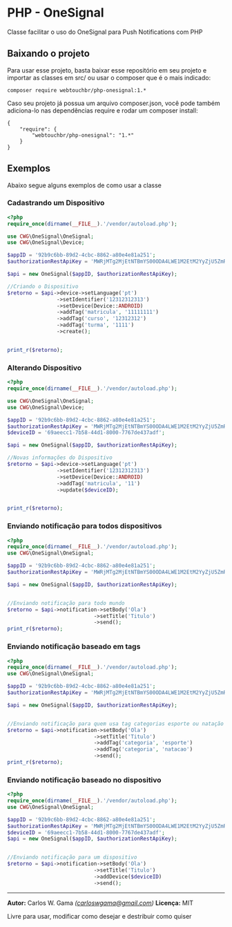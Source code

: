 # PHP - OneSignal
Classe facilitar o uso do OneSignal para Push Notifications com PHP

## Baixando o projeto

Para usar esse projeto, basta baixar esse repositório em seu projeto e importar as classes em src/ ou usar o composer que é o mais indicado:

```
composer require webtouchbr/php-onesignal:1.*
```

Caso seu projeto já possua um arquivo composer.json, você pode também adiciona-lo nas dependências require e rodar um composer install:
```
{
    "require": {
        "webtouchbr/php-onesignal": "1.*"
    }
}
```

## Exemplos

Abaixo segue alguns exemplos de como usar a classe


### Cadastrando um Dispositivo
``` php
<?php
require_once(dirname(__FILE__).'/vendor/autoload.php');

use CWG\OneSignal\OneSignal;
use CWG\OneSignal\Device;

$appID = '92b9c6bb-89d2-4cbc-8862-a80e4e81a251';
$authorizationRestApiKey = 'MWRjMTg2MjEtNTBmYS00ODA4LWE1M2EtM2YyZjU5ZmRkNGQ5';

$api = new OneSignal($appID, $authorizationRestApiKey);

//Criando o Dispositivo
$retorno = $api->device->setLanguage('pt')
                ->setIdentifier('12312312313')
                ->setDevice(Device::ANDROID)
                ->addTag('matricula', '11111111')
                ->addTag('curso', '12312312')
                ->addTag('turma', '1111')
                ->create();


print_r($retorno);
``` 

### Alterando Dispositivo

``` php
<?php
require_once(dirname(__FILE__).'/vendor/autoload.php');

use CWG\OneSignal\OneSignal;
use CWG\OneSignal\Device;

$appID = '92b9c6bb-89d2-4cbc-8862-a80e4e81a251';
$authorizationRestApiKey = 'MWRjMTg2MjEtNTBmYS00ODA4LWE1M2EtM2YyZjU5ZmRkNGQ5';
$deviceID = '69aeecc1-7b58-44d1-8000-7767de437adf';

$api = new OneSignal($appID, $authorizationRestApiKey);

//Novas informações do Dispositivo
$retorno = $api->device->setLanguage('pt')
                ->setIdentifier('12312312313')
                ->setDevice(Device::ANDROID)
                ->addTag('matricula', '11')
                ->update($deviceID);


print_r($retorno);
```

### Enviando notificação para todos dispositivos

``` php
<?php
require_once(dirname(__FILE__).'/vendor/autoload.php');
use CWG\OneSignal\OneSignal;

$appID = '92b9c6bb-89d2-4cbc-8862-a80e4e81a251';
$authorizationRestApiKey = 'MWRjMTg2MjEtNTBmYS00ODA4LWE1M2EtM2YyZjU5ZmRkNGQ5';

$api = new OneSignal($appID, $authorizationRestApiKey);


//Enviando notificação para todo mundo
$retorno = $api->notification->setBody('Ola')
                            ->setTitle('Titulo')
                            ->send();
print_r($retorno);
```

### Enviando notificação baseado em tags

``` php
<?php
require_once(dirname(__FILE__).'/vendor/autoload.php');
use CWG\OneSignal\OneSignal;

$appID = '92b9c6bb-89d2-4cbc-8862-a80e4e81a251';
$authorizationRestApiKey = 'MWRjMTg2MjEtNTBmYS00ODA4LWE1M2EtM2YyZjU5ZmRkNGQ5';

$api = new OneSignal($appID, $authorizationRestApiKey);


//Enviando notificação para quem usa tag categorias esporte ou natação
$retorno = $api->notification->setBody('Ola')
                            ->setTitle('Titulo')
                            ->addTag('categoria', 'esporte')
                            ->addTag('categoria', 'natacao')
                            ->send();
print_r($retorno);
```

### Enviando notificação baseado no dispositivo
``` php
<?php
require_once(dirname(__FILE__).'/vendor/autoload.php');
use CWG\OneSignal\OneSignal;

$appID = '92b9c6bb-89d2-4cbc-8862-a80e4e81a251';
$authorizationRestApiKey = 'MWRjMTg2MjEtNTBmYS00ODA4LWE1M2EtM2YyZjU5ZmRkNGQ5';
$deviceID = '69aeecc1-7b58-44d1-8000-7767de437adf';
$api = new OneSignal($appID, $authorizationRestApiKey);


//Enviando notificação para um dispositivo
$retorno = $api->notification->setBody('Ola')
                            ->setTitle('Titulo')
                            ->addDevice($deviceID)
                            ->send();
``` 

---
**Autor:**  Carlos W. Gama *(carloswgama@gmail.com)*
**Licença:** MIT

Livre para usar, modificar como desejar e destribuir como quiser
